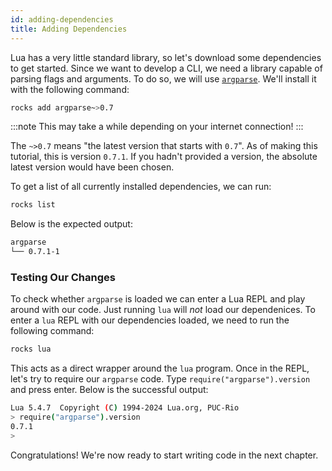```yaml
---
id: adding-dependencies
title: Adding Dependencies
---
```


Lua has a very little standard library, so let's download some dependencies to get started.
Since we want to develop a CLI, we need a library capable of parsing flags and arguments.
To do so, we will use [`argparse`](https://luarocks.org/modules/argparse/argparse). We'll install it with the following command:
```sh
rocks add argparse~>0.7
```

:::note
This may take a while depending on your internet connection!
:::

The `~>0.7` means "the latest version that starts with `0.7`". As of making this tutorial, this is version `0.7.1`.
If you hadn't provided a version, the absolute latest version would have been chosen.

To get a list of all currently installed dependencies, we can run:

```sh
rocks list
```

Below is the expected output:

```sh title="rocks list"
argparse
└── 0.7.1-1
```

### Testing Our Changes

To check whether `argparse` is loaded we can enter a Lua REPL and play around
with our code. Just running `lua` will *not* load our dependenices. To enter a
`lua` REPL with our dependencies loaded, we need to run the following command:

```sh
rocks lua
```

This acts as a direct wrapper around the `lua` program.
Once in the REPL, let's try to require our `argparse` code. Type `require("argparse").version`
and press enter. Below is the successful output:

```sh title="rocks lua"
Lua 5.4.7  Copyright (C) 1994-2024 Lua.org, PUC-Rio
> require("argparse").version
0.7.1
>
```

Congratulations! We're now ready to start writing code in the next chapter.
